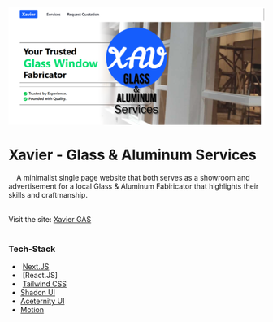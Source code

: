 ![Xavier - GAS Preview](https://raw.githubusercontent.com/nivranaitsirhc/kartera-data/refs/heads/master/public/projects/web/xav-gas/preview.png)



# Xavier - Glass & Aluminum Services
&nbsp;&nbsp;&nbsp;&nbsp;A minimalist single page website that both serves as a showroom and advertisement for a local Glass & Aluminum Fabiricator that highlights their skills and craftmanship.<br/><br/>

Visit the site: [Xavier GAS](https://xavier-gas.vercel.app)<br/><br/>

### Tech-Stack
- <i class="ri-nextjs-fill"></i> &nbsp;[Next.JS](https://nextjs.org/)
- <i class="ri-reactjs-fill"></i> &nbsp;[React.JS]
- <i class="ri-tailwind-css-fill"></i> &nbsp;[Tailwind CSS](https://tailwindcss.com/)
- [Shadcn UI](https://ui.shadcn.com)
- [Aceternity UI](https://ui.aceternity.com)
- [Motion](https://motion.dev)